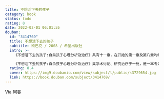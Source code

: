 ```yaml
---
title: 不想活下去的孩子
category: book
status: todo
rating: 0
date: 2022-02-01 06:01:55
douban:
  id: "3414769"
  title: 不想活下去的孩子
  subtitle: 欧巴克 / 2008 / 希望出版社
  intro: >-
    《不想活下去的孩子:自杀孩子心理分析及治疗》共有十一章，在开始的第一章及第八章均为儿童及青少年个案的描述与讨论。第二章则比较成人与儿童自杀理论之异同。第三章叙述孩子自杀行为所表达的信息及含意，作者从孩子的谈话与绘画作品中分析其中含意。第四章分析孩子的人格风格，第五章则进一步探索生活环境事件对自杀的影响。第六章详述孩子的死亡的重点是放在家庭内的无解题，这些无法解决或很难解决的困境与自杀行为的互动。第九章根据以上观点的角度扩展孩子自杀理论最后则讨论治疗层面的原则及重点。

    《不想活下去的孩子:自杀孩子心理分析及治疗》集学术讨论、研究治疗于一处，是一本专为心理治疗师、教师及家长分析研究少年心理疾病提的咨询手册。
  rating: 8.4
  cover: https://img9.doubanio.com/view/subject/l/public/s3729654.jpg
  link: https://book.douban.com/subject/3414769/
---
```


Via 阿春